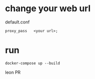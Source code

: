 
# change your web url

default.conf
```
proxy_pass   <your url>;
```


# run
```
docker-compose up --build
```

leon PR